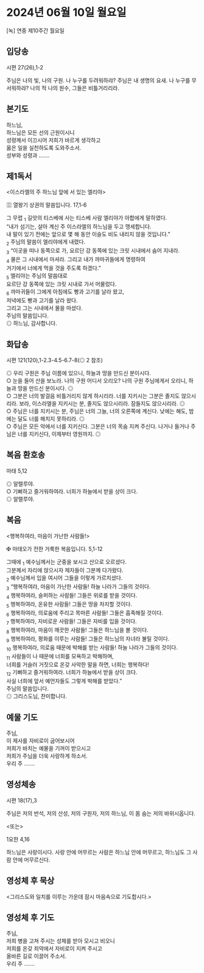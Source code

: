 # 2024년 06월 10일 월요일

[녹] 연중 제10주간 월요일  


## 입당송

시편 27(26),1-2

주님은 나의 빛, 나의 구원. 나 누구를 두려워하랴? 주님은 내 생명의 요새. 나 누구를 무서워하랴? 나의 적 나의 원수, 그들은 비틀거리리라.  
  
## 본기도

하느님,  
하느님은 모든 선의 근원이시니  
성령께서 이끄시어 저희가 바르게 생각하고  
옳은 일을 실천하도록 도와주소서.  
성부와 성령과 …….  
  
## 제1독서

<이스라엘의 주 하느님 앞에 서 있는 엘리야>

▥ 열왕기 상권의 말씀입니다. 17,1-6

그 무렵 <sub>1</sub> 길앗의 티스베에 사는 티스베 사람 엘리야가 아합에게 말하였다.  
“내가 섬기는, 살아 계신 주 이스라엘의 하느님을 두고 맹세합니다.  
내 말이 있기 전에는 앞으로 몇 해 동안 이슬도 비도 내리지 않을 것입니다.”  
<sub>2</sub> 주님의 말씀이 엘리야에게 내렸다.  
<sub>3</sub> “이곳을 떠나 동쪽으로 가, 요르단 강 동쪽에 있는 크릿 시내에서 숨어 지내라.  
<sub>4</sub> 물은 그 시내에서 마셔라. 그리고 내가 까마귀들에게 명령하여  
거기에서 너에게 먹을 것을 주도록 하겠다.”  
<sub>5</sub> 엘리야는 주님의 말씀대로  
요르단 강 동쪽에 있는 크릿 시내로 가서 머물렀다.  
<sub>6</sub> 까마귀들이 그에게 아침에도 빵과 고기를 날라 왔고,  
저녁에도 빵과 고기를 날라 왔다.  
그리고 그는 시내에서 물을 마셨다.  
주님의 말씀입니다.  
◎ 하느님, 감사합니다.  
  
## 화답송

시편 121(120),1-2.3-4.5-6.7-8(◎ 2 참조)

◎ 우리 구원은 주님 이름에 있으니, 하늘과 땅을 만드신 분이시다.  
○ 눈을 들어 산을 보노라. 나의 구원 어디서 오리오? 나의 구원 주님에게서 오리니, 하늘과 땅을 만드신 분이시다. ◎  
○ 그분은 너의 발걸음 비틀거리지 않게 하시리라. 너를 지키시는 그분은 졸지도 않으시리라. 보라, 이스라엘을 지키시는 분, 졸지도 않으시리라. 잠들지도 않으시리라. ◎  
○ 주님은 너를 지키시는 분, 주님은 너의 그늘, 너의 오른쪽에 계신다. 낮에는 해도, 밤에는 달도 너를 해치지 못하리라. ◎  
○ 주님은 모든 악에서 너를 지키신다. 그분은 너의 목숨 지켜 주신다. 나거나 들거나 주님은 너를 지키신다, 이제부터 영원까지. ◎  
  
## 복음 환호송

마태 5,12

◎ 알렐루야.  
○ 기뻐하고 즐거워하여라. 너희가 하늘에서 받을 상이 크다.  
◎ 알렐루야.  
  
## 복음

<행복하여라, 마음이 가난한 사람들!>

✠ 마태오가 전한 거룩한 복음입니다. 5,1-12

그때에 <sub>1</sub> 예수님께서는 군중을 보시고 산으로 오르셨다.  
그분께서 자리에 앉으시자 제자들이 그분께 다가왔다.  
<sub>2</sub> 예수님께서 입을 여시어 그들을 이렇게 가르치셨다.  
<sub>3</sub> “행복하여라, 마음이 가난한 사람들! 하늘 나라가 그들의 것이다.  
<sub>4</sub> 행복하여라, 슬퍼하는 사람들! 그들은 위로를 받을 것이다.  
<sub>5</sub> 행복하여라, 온유한 사람들! 그들은 땅을 차지할 것이다.  
<sub>6</sub> 행복하여라, 의로움에 주리고 목마른 사람들! 그들은 흡족해질 것이다.  
<sub>7</sub> 행복하여라, 자비로운 사람들! 그들은 자비를 입을 것이다.  
<sub>8</sub> 행복하여라, 마음이 깨끗한 사람들! 그들은 하느님을 볼 것이다.  
<sub>9</sub> 행복하여라, 평화를 이루는 사람들! 그들은 하느님의 자녀라 불릴 것이다.  
<sub>10</sub> 행복하여라, 의로움 때문에 박해를 받는 사람들! 하늘 나라가 그들의 것이다.  
<sub>11</sub> 사람들이 나 때문에 너희를 모욕하고 박해하며,  
너희를 거슬러 거짓으로 온갖 사악한 말을 하면, 너희는 행복하다!  
<sub>12</sub> 기뻐하고 즐거워하여라. 너희가 하늘에서 받을 상이 크다.  
사실 너희에 앞서 예언자들도 그렇게 박해를 받았다.”  
주님의 말씀입니다.  
◎ 그리스도님, 찬미합니다.  
  
## 예물 기도

주님,  
이 제사를 자비로이 굽어보시어  
저희가 바치는 예물을 기꺼이 받으시고  
저희가 주님을 더욱 사랑하게 하소서.  
우리 주 …….  
  
## 영성체송

시편 18(17),3

주님은 저의 반석, 저의 산성, 저의 구원자, 저의 하느님, 이 몸 숨는 저의 바위시옵니다.  
  
<또는>  
  
1요한 4,16  
  
하느님은 사랑이시다. 사랑 안에 머무르는 사람은 하느님 안에 머무르고, 하느님도 그 사람 안에 머무르신다.  
## 영성체 후 묵상

<그리스도와 일치를 이루는 가운데 잠시 마음속으로 기도합시다.>  
## 영성체 후 기도

주님,  
저희 병을 고쳐 주시는 성체를 받아 모시고 비오니  
저희를 온갖 죄악에서 자비로이 지켜 주시고  
올바른 길로 이끌어 주소서.  
우리 주 …….